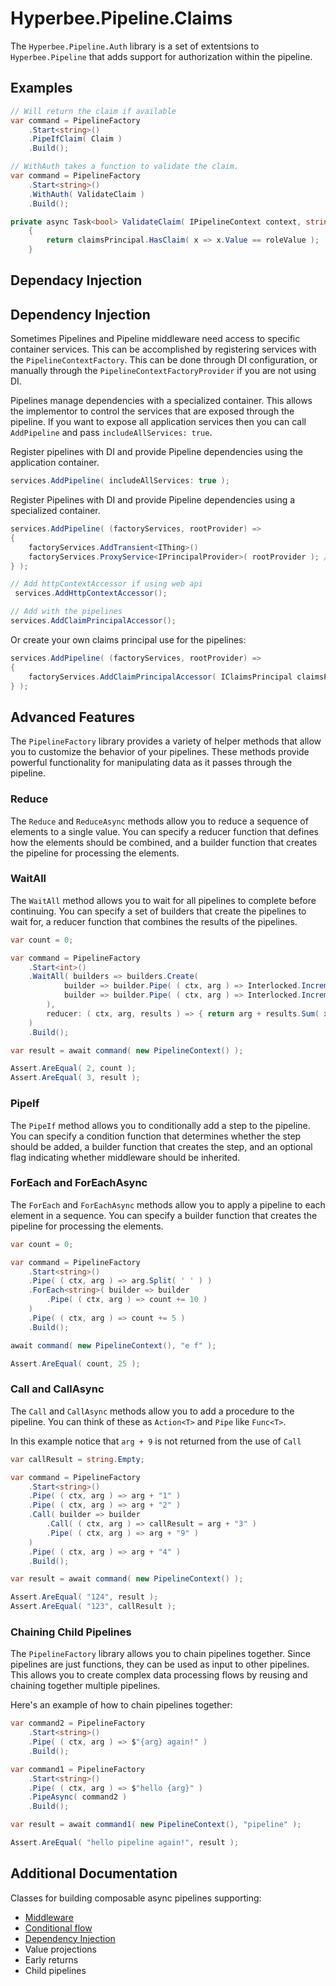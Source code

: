 # Hyperbee.Pipeline.Claims

The `Hyperbee.Pipeline.Auth` library is a set of extentsions to `Hyperbee.Pipeline` that adds support for authorization within the pipeline.


## Examples

```csharp
// Will return the claim if available
var command = PipelineFactory
    .Start<string>()
    .PipeIfClaim( Claim )
    .Build();

```

```csharp
// WithAuth takes a function to validate the claim. 
var command = PipelineFactory
    .Start<string>()
    .WithAuth( ValidateClaim )
    .Build();

private async Task<bool> ValidateClaim( IPipelineContext context, string roleValue, ClaimsPrincipal claimsPrincipal )
    {
        return claimsPrincipal.HasClaim( x => x.Value == roleValue );
    }
```

## Dependacy Injection



## Dependency Injection

Sometimes Pipelines and Pipeline middleware need access to specific container services. This can be
accomplished by registering services with the `PipelineContextFactory`. This can be done through
DI configuration, or manually through the `PipelineContextFactoryProvider` if you are not using DI.

Pipelines manage dependencies with a specialized container. This allows the implementor to control
the services that are exposed through the pipeline. If you want to expose all application
services then you can call `AddPipeline` and pass `includeAllServices: true`. 

Register pipelines with DI and provide Pipeline dependencies using the application container.

```csharp
services.AddPipeline( includeAllServices: true );
```

Register Pipelines with DI and provide Pipeline dependencies using a specialized container.

```csharp
services.AddPipeline( (factoryServices, rootProvider) =>
{
    factoryServices.AddTransient<IThing>()
    factoryServices.ProxyService<IPrincipalProvider>( rootProvider ); // pull from root container
} );
```

```csharp
// Add httpContextAccessor if using web api
 services.AddHttpContextAccessor();

// Add with the pipelines
services.AddClaimPrincipalAccessor();
```

Or create your own claims principal use for the pipelines:

```csharp
services.AddPipeline( (factoryServices, rootProvider) =>
{
    factoryServices.AddClaimPrincipalAccessor( IClaimsPrincipal claimsPrincipal )
} );
```

## Advanced Features

The `PipelineFactory` library provides a variety of helper methods that allow you to customize the behavior of your pipelines. These methods provide powerful functionality for manipulating data as it passes through the pipeline.

### Reduce

The `Reduce` and `ReduceAsync` methods allow you to reduce a sequence of elements to a single value. You can specify a reducer function that defines how the elements should be combined, and a builder function that creates the pipeline for processing the elements.

### WaitAll

The `WaitAll` method allows you to wait for all pipelines to complete before continuing. You can specify a set of builders that create the pipelines to wait for, a reducer function that combines the results of the pipelines.

```csharp
var count = 0;

var command = PipelineFactory
    .Start<int>()
    .WaitAll( builders => builders.Create(
            builder => builder.Pipe( ( ctx, arg ) => Interlocked.Increment( ref count ) ),
            builder => builder.Pipe( ( ctx, arg ) => Interlocked.Increment( ref count ) )
        ),
        reducer: ( ctx, arg, results ) => { return arg + results.Sum( x => (int) x.Result ); }
    )
    .Build();

var result = await command( new PipelineContext() );

Assert.AreEqual( 2, count );
Assert.AreEqual( 3, result );
```

### PipeIf

The `PipeIf` method allows you to conditionally add a step to the pipeline. You can specify a condition function that determines whether the step should be added, a builder function that creates the step, and an optional flag indicating whether middleware should be inherited.

### ForEach and ForEachAsync

The `ForEach` and `ForEachAsync` methods allow you to apply a pipeline to each element in a sequence. You can specify a builder function that creates the pipeline for processing the elements.

```csharp
var count = 0;

var command = PipelineFactory
    .Start<string>()
    .Pipe( ( ctx, arg ) => arg.Split( ' ' ) )
    .ForEach<string>( builder => builder
        .Pipe( ( ctx, arg ) => count += 10 )
    )
    .Pipe( ( ctx, arg ) => count += 5 )
    .Build();

await command( new PipelineContext(), "e f" );

Assert.AreEqual( count, 25 );
```

### Call and CallAsync

The `Call` and `CallAsync` methods allow you to add a procedure to the pipeline. You can think of these as `Action<T>` and `Pipe` like `Func<T>`.

In this example notice that `arg + 9` is not returned from the use of `Call`

```csharp
var callResult = string.Empty;

var command = PipelineFactory
    .Start<string>()
    .Pipe( ( ctx, arg ) => arg + "1" )
    .Pipe( ( ctx, arg ) => arg + "2" )
    .Call( builder => builder
        .Call( ( ctx, arg ) => callResult = arg + "3" )
        .Pipe( ( ctx, arg ) => arg + "9" )
    )
    .Pipe( ( ctx, arg ) => arg + "4" )
    .Build();

var result = await command( new PipelineContext() );

Assert.AreEqual( "124", result );
Assert.AreEqual( "123", callResult );
```

### Chaining Child Pipelines

The `PipelineFactory` library allows you to chain pipelines together. Since pipelines are just functions, they can be used as input to other pipelines. This allows you to create complex data processing flows by reusing and chaining together multiple pipelines.

Here's an example of how to chain pipelines together:

```csharp
var command2 = PipelineFactory
    .Start<string>()
    .Pipe( ( ctx, arg ) => $"{arg} again!" )
    .Build();

var command1 = PipelineFactory
    .Start<string>()
    .Pipe( ( ctx, arg ) => $"hello {arg}" )
    .PipeAsync( command2 )
    .Build();

var result = await command1( new PipelineContext(), "pipeline" );

Assert.AreEqual( "hello pipeline again!", result );
```

## Additional Documentation 
Classes for building composable async pipelines supporting:

  * [Middleware](https://github.com/Stillpoint-Software/Hyperbee.Pipeline/blob/main/docs/middleware.md)
  * [Conditional flow](https://github.com/Stillpoint-Software/Hyperbee.Pipeline/blob/main/docs/execution.md)
  * [Dependency Injection](https://github.com/Stillpoint-Software/Hyperbee.Pipeline/blob/main/docs/dependencyInjection.md)
  * Value projections
  * Early returns
  * Child pipelines

